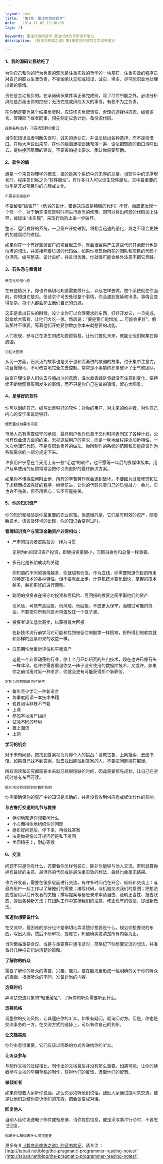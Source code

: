 ```yaml
---

layout: post
title:  "第1章：重注时效的哲学"
date:   2014-11-02 12:30:00
tags: []

keywords: 重注时效的哲学,重注时效的哲学读书笔记
description: 《程序员修炼之道》第1章重注时效的哲学读书笔记

---
```



#### 1、我的源码让猫给吃了


为你自己和你的行为负责的观念是注重实效的哲学的一块基石。注重实效的程序员对自己的职业生涯负责，不害怕承认无知或错误，诚实、坦率、尽可能职业地处理出错的事情。

责任是主动担负的。在承诺确保某件事正确完成前，除了尽你所能之外，必须分析风险是否超出你的控制；无法完成或风险太大的事情，有权不为之负责。

在你确定要为某个结果负责时，应该切实负起责任，合理的选择供应商、编程语言、管理部门或者同事，预先制定应急计划，备份源代码。

`提供各种选择，不要找蹩脚的借口`

当你犯错误或者判断失误时，诚实的承认它，并设法给出各种选择，而不是找借口。在你大声说出来前，在你的脑海里把谈话预演一遍，设法把蹩脚的借口清除出去，提供挽回局面的建议，不要害怕提出要求、承认你需要帮助。


#### 2、软件的熵


熵是一个来自物理学的概念，指的是某个系统中的无序的总量。当软件中的无序增长时，程序员们称之为“软件腐烂”。有许多引入可以促生软件腐烂，其中最重要的似乎是开发项目时的心理或文化。

`不要容忍破窗户`

不要留着“破窗户”（低劣的设计、错误决策或是糟糕的代码）不修，而应该发现一个修一个，对于确实没有足够时间进行适当的修理，则可以将出问题的代码加上注释，或标注“未实现”，采取行动防止进一步破坏。

整洁、运行良好的系统，一旦窗户开始破裂，将相当迅速的恶化，置之不理会更快的加速腐烂的进程。

如果你在一个有好些破窗户的项目里工作，就会很容易产生这些代码其余部分也是垃圾的想法，并直接照着垃圾的代码做。如果你发现你所在的团队和项目的代码十分漂亮，编写整洁、设计良好、并且很优雅，你就很可能会格外注意不把它弄脏。


#### 3、石头汤与煮青蛙

`做变化的催化剂`

在有些情况下，你也许确切地知道需要做什么，以及怎样去做。整个系统就在你面前，你知道它是对。但请求许可去处理整个事情，你会遇到拖延和冷漠。事情会变得复杂，每个人都会护卫他们自己的资源。

这正是拿出石头的时候。设计出你可以合理要求的东西，好好开发它，一旦完成，就拿给大家看，让他们大吃一惊。然后说：“要是我们能增加......可能会更好”，假装那并不重要。等着他们开始要你增加你本来就想要的功能。

人们发现，参与正在发生的成功要更容易。让他们瞥见未来，就能让他们聚集在你周围。


`记住大图景`

从另一方面，石头汤的故事也是关于温和而渐进的欺骗的故事。过于集中注意力，项目慢慢地、不可改变地完全失去控制。常常是小事情的积累破坏了士气和团队。

破窗户理论是人们失去与熵战斗的意愿，温水煮青蛙是青蛙没有注意到变化。要持续不断地观察周围发生的事情，而不只是你自己在做的事情，留心大图景。



#### 4、足够好的软件


你可以训练自己，编写出足够好的软件：对你的用户、对未来的维护者、对你自己内心的安宁来说足够好。


`使质量成为需求问题`

市场人员有需要信守的承诺，最终用户也许已基于交付时间表制定了各种计划，公司有现金流方面的约束。无视这些用户的需求，而是一味地给程序添加新特性、一次次地润饰代码，不是有职业素养的做法。你所制作的系统的范围和质量应该作为系统需求的一部分规定下来。


许多用户宁愿在今天用上有一些“毛边”的软件，也不愿等一年后的多媒体版本。用户及早使用的反馈常常会把你引向更好的最终解决方案。


如果你不懂得应何时止步，所有的辛苦劳作就会遭到破坏。不要因为过度修饰和过于求精而损毁完好的程序。继续前进，让你的代码凭着自己的质量战力一会儿，它也许不完美，但不用担心：它不可能完美。



#### 5、你的知识资产


你的知识和经验是你最重要的职业财富。但遗憾的是，它们是有时效的资产，随着新技术、语言及环境的出现，你的知识会变得过时。


**管理知识资产与管理金融资产非常相似：**

* 严肃的投资者定期投资--作为习惯

	定期为in的知识资产投资，即使投资量很小，习惯自身也和总量一样重要。

* 多元化是长期成功的关键

	你知道的不同的事情越多，你就越有价值。作为底线，你需要知道你目前所用的特定技术的各种特性，但不要就此止步。计算机技术变化很快，掌握的技术越多，越能更好的进行调整。

* 聪明的投资者在保守的投资和高风险、高回报的投资之间平衡他们的资产

	高风险，可能有高回报，低风险，低回报。不应该太保守，而错过可能的机会。不要把你所有的技术鸡蛋放在一个篮子里。

* 投资者设法低卖高卖，以获得最大回报

	在新技术流行前学习它可能和找到被低估的股票一样困难，但所得到的收益就和那样的股票带来的收益一样。

* 应周期性地重新评估和平衡资产

	这是一个非常动荡的行业，你上个月开始研究的热门技术，现在也许已像石头一样冰冷。也许你需要重温你又一阵子没有使用的数据库技术，又或许，如果你之前试用过另一种语言，你就会更有可能获得那个新职位。
	
	
`定期为你的知识资产投资`

* 每年至少学习一种新语言
* 每季度阅读一本技术书籍
* 也要阅读非技术书籍
* 上课
* 参加本地用户组织
* 试验不同的环境
* 跟上潮流
* 上网


**学习的机会**

对于未知问题，把找到答案视为对你个人的挑战：请教古鲁、上网搜索、去图书馆。如果自己找不到答案，就去找出能找到答案的人，不要把问题搁在那里。

所有阅读和研究都需要本来就已经很短缺的时间，因此需要预先规划，让自己在空闲时总有东西可读。

`批判地分析你读到的和听到的`

你需要确保你的资产中的知识是准确的，并且没有收到供应商或媒体炒作的影响。


**与古鲁打交道的礼节与教养**

* 确切地知道你想要问什么
* 小心而得体地组织你的问题
* 组织好问题后，停下来，再找找答案
* 决定你是像公开提问还是私下提问
* 坐回椅子上，耐心等候



#### 6、交流


问题不只是你有什么，还要看你怎样包装它。除非你能够与他人交流。否则就算你拥有最好的主意、最漂亮的代码或是最注重实效的想法，最终也会毫无结果。

作为开发者，需要在很多层面进行交流，有许多时间花在开会、倾听和交谈上：与最终用户一起工作以了解他们的需要；编写代码，与机器交流我们的意图；把想法变成留给以后开发者的文档；撰写提案与备忘录来申请自由、证明正当性、报告状态、提出各种新方法；在团队工作中宣扬我们的注意、修正现有的做法、提出新做法。


**知道你想要说什么**

在交流中，最困难的部分也许是确切地弄清楚你想要说什么。规划你想要说的东西，写出大纲，然后不断审视、提炼它，知道确实说清楚所有内容为止。

当你面临重要会议、或是与重要客户通电话时，简略记下你想要交流的想法，并准备好几种把它们讲清楚的策略。


**了解你的听众**

需要了解你的听众的需要、兴趣、能力。要在脑海里形成一幅明确的关于你的听众的画面，根据听众的不同，准备适当的内容。


**选择时机**

弄清楚交流对象的“轻重缓急”，了解你的听众需要听到什么。


**选择风格**

调整你的交流风格，让其适应你的听众。如果有疑问，就询问对方。但是，你也是交流事务的一方，在交流方式的选择上，可以有你自己的判断。


**让文档美观**

你的主意很重要，它们应该以明确的方式传递给你的听众。


**让听众参与**

与制作文档的过程相比，制作出的文档最后并没有那么重要。如果可能，让你的读者参与文档的早期草稿的制作，获得他们的反馈，汲取他们的智慧。


**做倾听者**

如果你想要大家听你说话，那么你必须听他们说话。鼓励大家通过提问来交流，或是让他们总结你告诉他们的东西，把会议变成对话。


**回复他人**

当别人给你发送电子邮件或备忘录、请你提供信息，或是采取某种行动时，不要忘记回复。


`你说什么和你做什么同样重要`

更多有关[《程序员修炼之道》的读书笔记](http://tabalt.net/blog/the-pragmatic-programmer-reading-notes/)，请关注 ：  
[http://tabalt.net/blog/the-pragmatic-programmer-reading-notes/](http://tabalt.net/blog/the-pragmatic-programmer-reading-notes/)